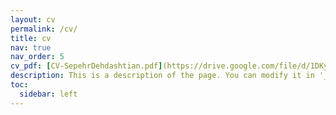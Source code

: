 ```yaml
---
layout: cv
permalink: /cv/
title: cv
nav: true
nav_order: 5
cv_pdf: [CV-SepehrDehdashtian.pdf](https://drive.google.com/file/d/1DKyC_xHgUXJkFmeE0_RDa6865Ui_OELT/view?usp=drive_link)
description: This is a description of the page. You can modify it in '_pages/cv.md'. You can also change or remove the top pdf download button.
toc:
  sidebar: left
---
```

